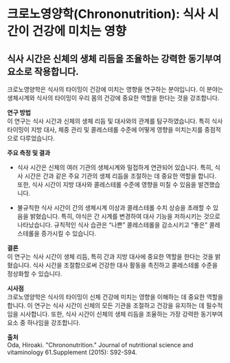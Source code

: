 ﻿

# 크로노영양학(Chrononutrition): 식사 시간이 건강에 미치는 영향

## 식사 시간은 신체의 생체 리듬을 조율하는 강력한 동기부여 요소로 작용합니다.

크로노영양학은 식사의 타이밍이 건강에 미치는 영향을 연구하는 분야입니다. 이 분야는 생체시계와 식사의 타이밍이 우리 몸의 건강에 중요한 역할을 한다는 것을 강조합니다. 

**연구 방법**    
이 연구는 식사 시간과 신체의 생체 리듬 및 대사와의 관계를 탐구하였습니다. 특히 식사 타이밍이 지방 대사, 체중 관리 및 콜레스테롤 수준에 어떻게 영향을 미치는지를 중점적으로 다루었습니다.

**주요 측정 및 결과** 

 - 식사 시간은 신체의 여러 기관의 생체시계와 밀접하게 연관되어 있습니다. 특히, 식사 시간은 간과 같은 주요 기관의 생체 리듬을 조절하는 데 중요한 역할을 합니다. 또한, 식사 시간이 지방 대사와 콜레스테롤 수준에 영향을 미칠 수 있음을 발견했습니다.
 
 - 불규칙한 식사 시간이 간의 생체시계 이상과 콜레스테롤 수치 상승을 초래할 수 있음을 밝혔습니다. 특히, 야식은 간 시계를 변경하여 대사 기능을 저하시키는 것으로 나타났습니다. 규칙적인 식사 습관은 “나쁜” 콜레스테롤을 감소시키고 “좋은” 콜레스테롤을 증가시킬 수 있습니다.

**결론**     
이 연구는 식사 시간이 생체 리듬, 특히 간과 지방 대사에 중요한 역할을 한다는 것을 밝혔습니다. 식사 시간을 조절함으로써 건강한 대사 활동을 촉진하고 콜레스테롤 수준을 정상화할 수 있습니다.

**시사점**    
크로노영양학은 식사의 타이밍이 신체 건강에 미치는 영향을 이해하는 데 중요한 역할을 합니다. 이 연구는 식사 시간이 신체의 모든 기관을 조절하고 건강을 유지하는 데 필수적임을 시사합니다. 또한, 식사 시간이 신체의 생체 리듬을 조율하는 가장 강력한 동기부여 요소 중 하나임을 강조합니다.

**출처**    
Oda, Hiroaki. "Chrononutrition." Journal of nutritional science and vitaminology 61.Supplement (2015): S92-S94.
<!--stackedit_data:
eyJoaXN0b3J5IjpbMTMxNjM4NjgzLDg4ODE4NzUzN119
-->